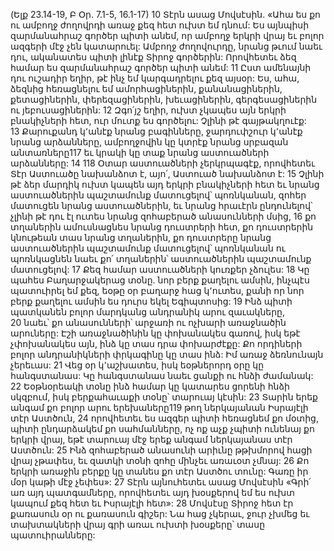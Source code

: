 (Ելք 23.14-19, Բ Օր. 7.1-5, 16.1-17)
10 Տէրն ասաց Մովսէսին. «Ահա ես քո ու ամբողջ ժողովրդի առաջ քեզ հետ ուխտ եմ դնում: Ես այնպիսի զարմանահրաշ գործեր պիտի անեմ, որ ամբողջ երկրի վրայ եւ բոլոր ազգերի մէջ չեն կատարուել: Ամբողջ ժողովուրդը, նրանց թւում նաեւ դու, ականատես պիտի լինէք Տիրոջ գործերին: Որովհետեւ ձեզ համար ես զարմանահրաշ գործեր պիտի անեմ: 11 Ըստ ամենայնի դու ուշադիր եղիր, թէ ինչ եմ կարգադրելու քեզ այսօր: Ես, ահա, ձեզնից հեռացնելու եմ ամորհացիներին, քանանացիներին, քետացիներին, փերեզացիներին, խեւացիներին, գերգեսացիներին ու յեբուսացիներին: 12 Զգո՛յշ եղիր, ուխտ չկապես այն երկրի բնակիչների հետ, ուր մուտք ես գործելու: Չլինի թէ գայթակղուէք: 13 Քարուքանդ կ՚անէք նրանց բագինները, ջարդուփշուր կ՚անէք նրանց արձանները, ամբողջովին կը կտրէք նրանց սրբազան անտառները117 եւ կրակի կը տաք նրանց աստուածների արձանները: 14 118 Օտար աստուածների չերկրպագէք, որովհետեւ Տէր Աստուածը նախանձոտ է, այո՛, Աստուած նախանձոտ է: 15 Չլինի թէ ձեր մարդիկ ուխտ կապեն այդ երկրի բնակիչների հետ եւ նրանց աստուածներին պաշտամունք մատուցելով՝ պոռնկանան, զոհեր մատուցեն նրանց աստուածներին, եւ նրանց հրաւէրն ընդունելով՝ չլինի թէ դու էլ ուտես նրանց զոհաբերած անասունների մսից, 16 քո տղաներին ամուսնացնես նրանց դուստրերի հետ, քո դուստրերին կնութեան տաս նրանց տղաներին, քո դուստրերը նրանց աստուածներին պաշտամունք մատուցելով՝ պոռնկանան ու պոռնկացնեն նաեւ քո՛ տղաներին՝ աստուածներին պաշտամունք մատուցելով: 17 Քեզ համար աստուածների կուռքեր չձուլես:
18 Կը պահես Բաղարջակերաց տօնը. նոր բերք քաղելու ամսին, ինչպէս պատուիրել եմ քեզ, եօթը օր բաղարջ հաց կ՚ուտես, քանի որ նոր բերք քաղելու ամսին ես դուրս եկել Եգիպտոսից:
19 Ինձ պիտի պատկանեն բոլոր մարդկանց անդրանիկ արու զաւակները, 20 նաեւ՝ քո անասունների՝ արջառի ու ոչխարի առաջնածին արուները: Էշի առաջնածինին կը փոխանակես գառով, իսկ եթէ չփոխանակես այն, ինձ կը տաս դրա փոխարժէքը: Քո որդիների բոլոր անդրանիկների փրկագինը կը տաս ինձ: Իմ առաջ ձեռնունայն չերեւաս:
21 Վեց օր կ՚աշխատես, իսկ եօթներորդ օրը կը հանգստանաս: Կը հանգստանաս նաեւ ցանքի ու հնձի ժամանակ:
22 Եօթնօրեակի տօնը ինձ համար կը կատարես ցորենի հնձի սկզբում, իսկ բերքահաւաքի տօնը՝ տարուայ կէսին: 23 Տարին երեք անգամ քո բոլոր արու երեխաները119 թող ներկայանան Իսրայէլի տէր Աստծուն, 24 որովհետեւ ես ազգեր պիտի հեռացնեմ քո մօտից, պիտի ընդարձակեմ քո սահմանները, ոչ ոք աչք չպիտի ունենայ քո երկրի վրայ, եթէ տարուայ մէջ երեք անգամ ներկայանաս տէր Աստծուն:
25 Ինձ զոհաբերած անասունի արիւնը թթխմորով հացի վրայ չթափես, եւ զատկի տօնի զոհը մինչեւ առաւօտ չմնայ:
26 Քո երկրի առաջին բերքը կը տանես քո տէր Աստծու տունը: Գառը իր մօր կաթի մէջ չեփես»:
27 Տէրն այնուհետեւ ասաց Մովսէսին «Գրի՛ առ այդ պատգամները, որովհետեւ այդ խօսքերով եմ ես ուխտ կապում քեզ հետ եւ Իսրայէլի հետ»:
28 Մովսէսը Տիրոջ հետ էր քառասուն օր ու քառասուն գիշեր: Նա հաց չկերաւ, ջուր չխմեց եւ տախտակների վրայ գրի առաւ ուխտի խօսքերը՝ տասը պատուիրանները:

